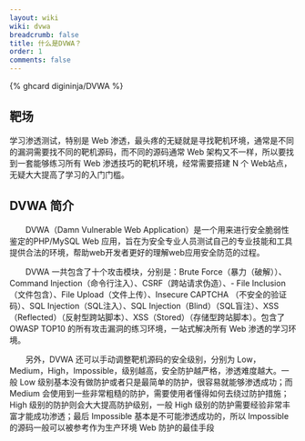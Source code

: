 ```yaml
---
layout: wiki
wiki: dvwa
breadcrumb: false
title: 什么是DVWA？
order: 1
comments: false
---
```

{% ghcard digininja/DVWA %}

## 靶场

学习渗透测试，特别是 Web 渗透，最头疼的无疑就是寻找靶机环境，通常是不同的漏洞需要找不同的靶机源码，而不同的源码通常 Web 架构又不一样，所以要找到一套能够练习所有 Web 渗透技巧的靶机环境，经常需要搭建 N 个 Web站点，无疑大大提高了学习的入门门槛。

## DVWA 简介
　　DVWA（Damn Vulnerable Web Application）是一个用来进行安全脆弱性鉴定的PHP/MySQL Web 应用，旨在为安全专业人员测试自己的专业技能和工具提供合法的环境，帮助web开发者更好的理解web应用安全防范的过程。

　　DVWA 一共包含了十个攻击模块，分别是：Brute Force（暴力（破解））、Command Injection（命令行注入）、CSRF（跨站请求伪造）、- File Inclusion（文件包含）、File Upload（文件上传）、Insecure CAPTCHA （不安全的验证码）、SQL Injection（SQL注入）、SQL Injection（Blind）（SQL盲注）、XSS（Reflected）（反射型跨站脚本）、XSS（Stored）（存储型跨站脚本）。包含了 OWASP TOP10 的所有攻击漏洞的练习环境，一站式解决所有 Web 渗透的学习环境。

　　另外，DVWA 还可以手动调整靶机源码的安全级别，分别为 Low，Medium，High，Impossible，级别越高，安全防护越严格，渗透难度越大。一般 Low 级别基本没有做防护或者只是最简单的防护，很容易就能够渗透成功；而 Medium 会使用到一些非常粗糙的防护，需要使用者懂得如何去绕过防护措施；High 级别的防护则会大大提高防护级别，一般 High 级别的防护需要经验非常丰富才能成功渗透；最后 Impossible 基本是不可能渗透成功的，所以 Impossible 的源码一般可以被参考作为生产环境 Web 防护的最佳手段

